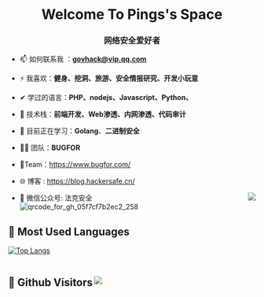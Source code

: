 <h1 align="center"> Welcome To Pings's Space </h1>
<h3 align="center">网络安全爱好者</h3>



- 📫 如何联系我 ：**govhack@vip.qq.com** 
- ⚡ 我喜欢：**健身、挖洞、旅游、安全情报研究、开发小玩意**
- ✔  学过的语言：**PHP、nodejs、Javascript、Python、** 
- 🚪  技术栈：**前端开发、Web渗透、内网渗透、代码审计**
- 📕  目前正在学习：**Golang**、**二进制安全**
-  🐱‍👤 团队：**BUGFOR** 

- 🔗Team：https://www.bugfor.com/ 
- :globe_with_meridians: 博客 : https://blog.hackersafe.cn/ 

<img align="right" src="https://github-readme-stats.vercel.app/api?username=BugFor-Pings&show_icons=flash" />




- :tada: 微信公众号: 法克安全  
 ![qrcode_for_gh_05f7cf7b2ec2_258](https://s2.xptou.com/2023/04/13/64381c53262cd.jpg)


## &#x1f4dd; Most Used Languages

[![Top Langs](https://github-readme-stats.vercel.app/api/top-langs/?username=BugFor-Pings&hide=html)](https://blog.hackersafe.cn/)


<h2 align="left" style="display: inline-block;"> &#x1f92b; Github Visitors   
<img align="right" src="https://profile-counter.glitch.me/BugFor-Pings/count.svg" /> 
</h2> 

